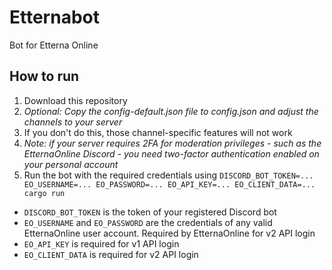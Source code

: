 # Etternabot
Bot for Etterna Online

## How to run
1. Download this repository
1. _Optional: Copy the config-default.json file to config.json and adjust the channels to your server_
  1. If you don't do this, those channel-specific features will not work
1. _Note: if your server requires 2FA for moderation privileges - such as the EtternaOnline Discord - you need two-factor authentication enabled on your personal account_
1. Run the bot with the required credentials using `DISCORD_BOT_TOKEN=... EO_USERNAME=... EO_PASSWORD=... EO_API_KEY=... EO_CLIENT_DATA=... cargo run`
  - `DISCORD_BOT_TOKEN` is the token of your registered Discord bot
  - `EO_USERNAME` and `EO_PASSWORD` are the credentials of any valid EtternaOnline user account. Required by EtternaOnline for v2 API login
  - `EO_API_KEY` is required for v1 API login
  - `EO_CLIENT_DATA` is required for v2 API login
